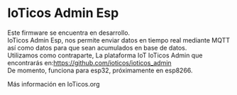 # IoTicos Admin Esp

Este firmware se encuentra en desarrollo.<br>
IoTicos Admin Esp, nos permite enviar datos en tiempo real mediante MQTT así como datos para que sean acumulados en base de datos. <br>
Utilizamos como contraparte, La plataforma IoT IoTicos Admin que encontrarás en:https://github.com/ioticos/ioticos_admin <br>
De momento, funciona para esp32, próximamente en esp8266. <br>

Más información en <a src="https://ioticos.org">IoTicos.org</a>
